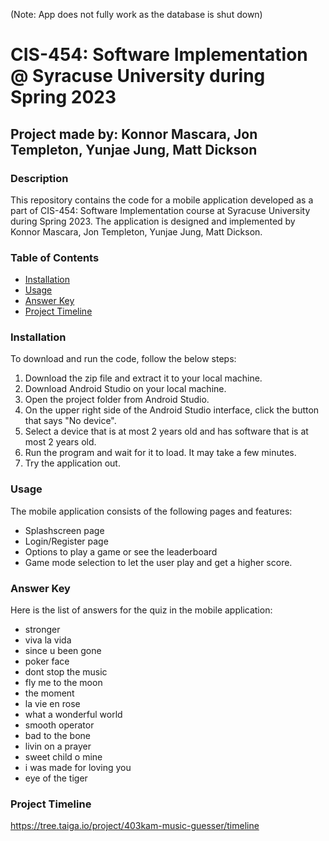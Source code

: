 (Note: App does not fully work as the database is shut down)
# CIS-454: Software Implementation @ Syracuse University during Spring 2023

## Project made by: Konnor Mascara, Jon Templeton, Yunjae Jung, Matt Dickson

### Description

This repository contains the code for a mobile application developed as a part of CIS-454: Software Implementation course at Syracuse University during Spring 2023. The application is designed and implemented by Konnor Mascara, Jon Templeton, Yunjae Jung, Matt Dickson.

### Table of Contents

- [Installation](#installation)
- [Usage](#usage)
- [Answer Key](#answer-key)
- [Project Timeline](#project-timeline)


### Installation

To download and run the code, follow the below steps:
1. Download the zip file and extract it to your local machine.
2. Download Android Studio on your local machine.
3. Open the project folder from Android Studio.
4. On the upper right side of the Android Studio interface, click the button that says "No device".
5. Select a device that is at most 2 years old and has software that is at most 2 years old.
6. Run the program and wait for it to load. It may take a few minutes.
7. Try the application out.

### Usage

The mobile application consists of the following pages and features:
* Splashscreen page
* Login/Register page
* Options to play a game or see the leaderboard
* Game mode selection to let the user play and get a higher score.

### Answer Key

Here is the list of answers for the quiz in the mobile application:

- stronger
- viva la vida
- since u been gone
- poker face
- dont stop the music
- fly me to the moon
- the moment
- la vie en rose
- what a wonderful world
- smooth operator
- bad to the bone
- livin on a prayer
- sweet child o mine
- i was made for loving you
- eye of the tiger

### Project Timeline

https://tree.taiga.io/project/403kam-music-guesser/timeline
